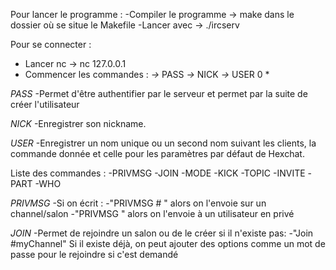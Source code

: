 Pour lancer le programme :
-Compiler le programme -> make dans le dossier où se situe le Makefile
-Lancer avec -> ./ircserv <port> <password>

Pour se connecter :

- Lancer nc -> nc 127.0.0.1
- Commencer les commandes : 
*->* PASS <password>
*->* NICK <nickname>
*->* USER <name> 0 * <othername>

*PASS*
-Permet d'être authentifier par le serveur et permet par la suite de créer l'utilisateur

*NICK*
-Enregistrer son nickname.

*USER*
-Enregistrer un nom unique ou un second nom suivant les clients, la commande donnée et celle pour les paramètres par défaut de Hexchat.

Liste des commandes :
-PRIVMSG
-JOIN
-MODE
-KICK
-TOPIC
-INVITE
-PART
-WHO

*PRIVMSG*
-Si on écrit :
  -"PRIVMSG #<NameOfChannel> <message>" alors on l'envoie sur un channel/salon
  -"PRIVMSG <User> <message>" alors on l'envoie à un utilisateur en privé

*JOIN*
-Permet de rejoindre un salon ou de le créer si il n'existe pas:
  -"Join #myChannel" Si il existe déjà, on peut ajouter des options comme un mot de passe pour le rejoindre si c'est demandé

